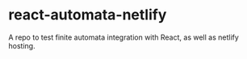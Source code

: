 # react-automata-netlify
A repo to test finite automata integration with React, as well as netlify hosting.
